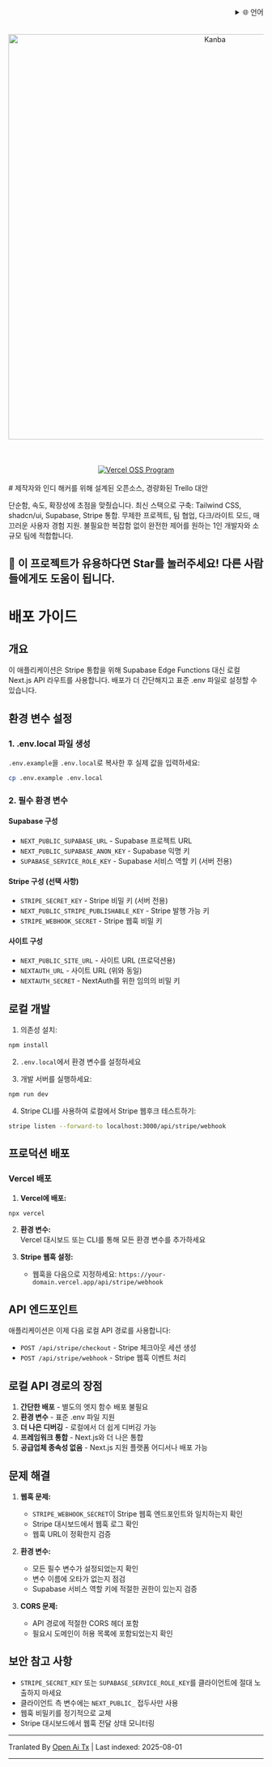 <div align="right">
  <details>
    <summary >🌐 언어</summary>
    <div>
      <div align="center">
        <a href="https://openaitx.github.io/view.html?user=Uaghazade1&project=kanba&lang=en">English</a>
        | <a href="https://openaitx.github.io/view.html?user=Uaghazade1&project=kanba&lang=zh-CN">简体中文</a>
        | <a href="https://openaitx.github.io/view.html?user=Uaghazade1&project=kanba&lang=zh-TW">繁體中文</a>
        | <a href="https://openaitx.github.io/view.html?user=Uaghazade1&project=kanba&lang=ja">日本語</a>
        | <a href="https://openaitx.github.io/view.html?user=Uaghazade1&project=kanba&lang=ko">한국어</a>
        | <a href="https://openaitx.github.io/view.html?user=Uaghazade1&project=kanba&lang=hi">हिन्दी</a>
        | <a href="https://openaitx.github.io/view.html?user=Uaghazade1&project=kanba&lang=th">ไทย</a>
        | <a href="https://openaitx.github.io/view.html?user=Uaghazade1&project=kanba&lang=fr">Français</a>
        | <a href="https://openaitx.github.io/view.html?user=Uaghazade1&project=kanba&lang=de">Deutsch</a>
        | <a href="https://openaitx.github.io/view.html?user=Uaghazade1&project=kanba&lang=es">Español</a>
        | <a href="https://openaitx.github.io/view.html?user=Uaghazade1&project=kanba&lang=it">Itapano</a>
        | <a href="https://openaitx.github.io/view.html?user=Uaghazade1&project=kanba&lang=ru">Русский</a>
        | <a href="https://openaitx.github.io/view.html?user=Uaghazade1&project=kanba&lang=pt">Português</a>
        | <a href="https://openaitx.github.io/view.html?user=Uaghazade1&project=kanba&lang=nl">Nederlands</a>
        | <a href="https://openaitx.github.io/view.html?user=Uaghazade1&project=kanba&lang=pl">Polski</a>
        | <a href="https://openaitx.github.io/view.html?user=Uaghazade1&project=kanba&lang=ar">العربية</a>
        | <a href="https://openaitx.github.io/view.html?user=Uaghazade1&project=kanba&lang=fa">فارسی</a>
        | <a href="https://openaitx.github.io/view.html?user=Uaghazade1&project=kanba&lang=tr">Türkçe</a>
        | <a href="https://openaitx.github.io/view.html?user=Uaghazade1&project=kanba&lang=vi">Tiếng Việt</a>
        | <a href="https://openaitx.github.io/view.html?user=Uaghazade1&project=kanba&lang=id">Bahasa Indonesia</a>
      </div>
    </div>
  </details>
</div>

<div align="center">
  <br />
<br />
<a href="https://kanba.co">
  <img alt="Kanba" src="https://www.kanba.co/dark-hero.png" style=" width: 800px " />
</a>
    <br />
<br />
</div>

<div align="center">
  <br />
<br />
<a href="https://vercel.com/oss">
  <img alt="Vercel OSS Program" src="https://vercel.com/oss/program-badge.svg" />
</a>
    <br />
<br />
</div>
# 제작자와 인디 해커를 위해 설계된 오픈소스, 경량화된 Trello 대안

단순함, 속도, 확장성에 초점을 맞췄습니다.
최신 스택으로 구축: Tailwind CSS, shadcn/ui, Supabase, Stripe 통합.
무제한 프로젝트, 팀 협업, 다크/라이트 모드, 매끄러운 사용자 경험 지원.
불필요한 복잡함 없이 완전한 제어를 원하는 1인 개발자와 소규모 팀에 적합합니다.

## 🌟 이 프로젝트가 유용하다면 Star를 눌러주세요! 다른 사람들에게도 도움이 됩니다.

# 배포 가이드

## 개요
이 애플리케이션은 Stripe 통합을 위해 Supabase Edge Functions 대신 로컬 Next.js API 라우트를 사용합니다. 배포가 더 간단해지고 표준 .env 파일로 설정할 수 있습니다.

## 환경 변수 설정

### 1. .env.local 파일 생성
`.env.example`을 `.env.local`로 복사한 후 실제 값을 입력하세요:


```bash
cp .env.example .env.local
```


### 2. 필수 환경 변수

#### Supabase 구성
- `NEXT_PUBLIC_SUPABASE_URL` - Supabase 프로젝트 URL
- `NEXT_PUBLIC_SUPABASE_ANON_KEY` - Supabase 익명 키
- `SUPABASE_SERVICE_ROLE_KEY` - Supabase 서비스 역할 키 (서버 전용)

#### Stripe 구성 (선택 사항)
- `STRIPE_SECRET_KEY` - Stripe 비밀 키 (서버 전용)
- `NEXT_PUBLIC_STRIPE_PUBLISHABLE_KEY` - Stripe 발행 가능 키
- `STRIPE_WEBHOOK_SECRET` - Stripe 웹훅 비밀 키

#### 사이트 구성
- `NEXT_PUBLIC_SITE_URL` - 사이트 URL (프로덕션용)
- `NEXTAUTH_URL` - 사이트 URL (위와 동일)
- `NEXTAUTH_SECRET` - NextAuth를 위한 임의의 비밀 키

## 로컬 개발

1. 의존성 설치:

```bash
npm install
```
2. `.env.local`에서 환경 변수를 설정하세요

3. 개발 서버를 실행하세요:

```bash
npm run dev
```
4. Stripe CLI를 사용하여 로컬에서 Stripe 웹후크 테스트하기:

```bash
stripe listen --forward-to localhost:3000/api/stripe/webhook
```
## 프로덕션 배포


### Vercel 배포

1. **Vercel에 배포:**

```bash
npx vercel
```
2. **환경 변수:**  
   Vercel 대시보드 또는 CLI를 통해 모든 환경 변수를 추가하세요  

3. **Stripe 웹훅 설정:**  
   - 웹훅을 다음으로 지정하세요: `https://your-domain.vercel.app/api/stripe/webhook`  

## API 엔드포인트  

애플리케이션은 이제 다음 로컬 API 경로를 사용합니다:  

- `POST /api/stripe/checkout` - Stripe 체크아웃 세션 생성  
- `POST /api/stripe/webhook` - Stripe 웹훅 이벤트 처리  

## 로컬 API 경로의 장점  

1. **간단한 배포** - 별도의 엣지 함수 배포 불필요  
2. **환경 변수** - 표준 .env 파일 지원  
3. **더 나은 디버깅** - 로컬에서 더 쉽게 디버깅 가능  
4. **프레임워크 통합** - Next.js와 더 나은 통합  
5. **공급업체 종속성 없음** - Next.js 지원 플랫폼 어디서나 배포 가능  

## 문제 해결  

1. **웹훅 문제:**  
   - `STRIPE_WEBHOOK_SECRET`이 Stripe 웹훅 엔드포인트와 일치하는지 확인  
   - Stripe 대시보드에서 웹훅 로그 확인  
   - 웹훅 URL이 정확한지 검증  

2. **환경 변수:**  
   - 모든 필수 변수가 설정되었는지 확인  
   - 변수 이름에 오타가 없는지 점검  
   - Supabase 서비스 역할 키에 적절한 권한이 있는지 검증  

3. **CORS 문제:**  
   - API 경로에 적절한 CORS 헤더 포함  
   - 필요시 도메인이 허용 목록에 포함되었는지 확인  

## 보안 참고 사항  

- `STRIPE_SECRET_KEY` 또는 `SUPABASE_SERVICE_ROLE_KEY`를 클라이언트에 절대 노출하지 마세요  
- 클라이언트 측 변수에는 `NEXT_PUBLIC_` 접두사만 사용  
- 웹훅 비밀키를 정기적으로 교체  
- Stripe 대시보드에서 웹훅 전달 상태 모니터링



---

Tranlated By [Open Ai Tx](https://github.com/OpenAiTx/OpenAiTx) | Last indexed: 2025-08-01

---